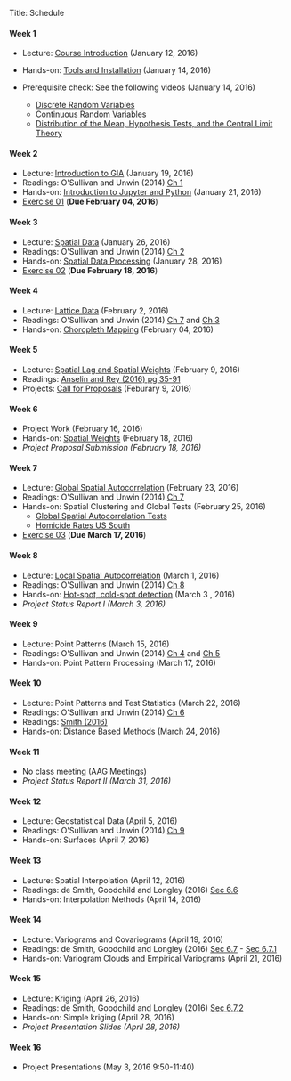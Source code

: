 Title: Schedule


#### Week 1 

* Lecture: [Course Introduction]({filename}00_syllabus.md) (January 12, 2016)
* Hands-on: [Tools and Installation](|filename|tools.md) (January 14, 2016)
* Prerequisite check: See the following videos (January 14, 2016)

	* [Discrete Random Variables][DRV]
	* [Continuous Random Variables][CRV]
	* [Distribution of the Mean, Hypothesis Tests, and the Central Limit Theory][CLT]

[DRV]: https://www.youtube.com/watch?v=nW3_UWeSCrs&feature=youtu.be
[CRV]: http://youtu.be/fT-z6HGrGzE     
[CLT]: http://youtu.be/OaD_bN3eg8o

#### Week 2

* Lecture: [Introduction to GIA]({filename}/pdfs/01_giaIntro.pdf) (January 19, 2016)
* Readings: O'Sullivan and Unwin (2014) [Ch 1][ou1] 
* Hands-on: [Introduction to Jupyter and Python](http://nbviewer.ipython.org/github/sjsrey/giasp16/blob/master/content/pages/notebooks/00_notebook_intro.ipynb) (January 21, 2016)
* [Exercise 01]({filename}/exercises/e01.md) (**Due February 04, 2016**)

#### Week 3

* Lecture: [Spatial Data]({filename}/pdfs/02_data.pdf)   (January 26, 2016)
* Readings:  O'Sullivan and Unwin (2014) [Ch 2][ou2]
* Hands-on: [Spatial Data Processing](http://nbviewer.ipython.org/github/sjsrey/giasp16/blob/master/content/pages/notebooks/01_spatial_data_processing.ipynb) (January 28, 2016)
* [Exercise 02]({filename}/exercises/e02.md) (**Due February 18, 2016**)


#### Week 4

* Lecture: [Lattice Data]({filename}/pdfs/03_lattice.pdf) (February 2, 2016)
* Readings:  O'Sullivan and Unwin (2014) [Ch 7][ou7] and [Ch 3][ou3]
* Hands-on: [Choropleth Mapping](http://nbviewer.ipython.org/github/sjsrey/giasp16/blob/master/content/pages/notebooks/03_choropleth_mapping.ipynb) (February 04, 2016)

#### Week 5

* Lecture: [Spatial Lag and Spatial Weights]({filename}/pdfs/04_weights.pdf)  (February 9, 2016)
* Readings: [Anselin and Rey (2016) pg 35-91]({filename}/pdfs/anselin_rey_weights.pdf)
* Projects:  [Call for Proposals](|filename|projectabs.md) (Feburary 9, 2016)

#### Week 6 

* Project Work (February 16, 2016)
* Hands-on:  [Spatial Weights](http://nbviewer.ipython.org/github/sjsrey/giasp16/blob/master/content/pages/notebooks/04_spatial_weights.ipynb) (February 18, 2016)
* *Project Proposal Submission (February 18, 2016)*

#### Week 7 

* Lecture: [Global Spatial Autocorrelation]({filename}/pdfs/05_global.pdf)   (February 23, 2016)
* Readings:  O'Sullivan and Unwin (2014) [Ch 7][ou7]
* Hands-on:  Spatial Clustering and Global Tests (February 25, 2016)
	* [Global Spatial Autocorrelation Tests](http://nbviewer.ipython.org/github/sjsrey/giasp16/blob/master/content/pages/notebooks/05_global.ipynb)
	* [Homicide Rates US South](http://nbviewer.ipython.org/github/sjsrey/giasp16/blob/master/content/pages/notebooks/06_global_south.ipynb)
* [Exercise 03]({filename}/exercises/e03.md) (**Due March 17, 2016**)

#### Week 8

* Lecture: [Local  Spatial Autocorrelation]({filename}/pdfs/06_local.pdf)   (March 1, 2016)
* Readings:  O'Sullivan and Unwin (2014) [Ch 8][ou8]
* Hands-on:  [Hot-spot, cold-spot detection](http://nbviewer.ipython.org/github/sjsrey/giasp16/blob/master/content/pages/notebooks/07_local_south.ipynb)   (March 3 , 2016)
* *Project Status Report I (March 3, 2016)*

#### Week 9
* Lecture: Point Patterns (March 15, 2016)
* Readings:  O'Sullivan and Unwin (2014) [Ch 4][ou4]  and [Ch 5][ou5]
* Hands-on: Point Pattern Processing (March 17, 2016)

#### Week 10 

* Lecture: Point Patterns and Test Statistics (March 22, 2016)
* Readings:  O'Sullivan and Unwin (2014) [Ch 6][ou6] 
* Readings: [Smith (2016)][smith_k]
* Hands-on: Distance Based Methods (March 24, 2016)

#### Week 11 
* No class meeting (AAG Meetings)
* *Project Status Report II (March 31, 2016)*

#### Week 12 

* Lecture: Geostatistical Data   (April 5, 2016)
* Readings:  O'Sullivan and Unwin (2014) [Ch 9][ou9]
* Hands-on:  Surfaces  (April 7, 2016)

#### Week 13

* Lecture: Spatial Interpolation   (April 12, 2016)
* Readings: de Smith, Goodchild and Longley (2016) [Sec 6.6][desmith6.6]
* Hands-on:  Interpolation Methods  (April 14, 2016)

#### Week 14

* Lecture: Variograms and Covariograms (April 19, 2016)
* Readings: de Smith, Goodchild and Longley (2016) [Sec 6.7][desmith6.7] - [Sec 6.7.1][desmith6.7.1]
* Hands-on: Variogram Clouds and Empirical Variograms (April 21, 2016)

#### Week 15

* Lecture: Kriging (April 26, 2016)
* Readings: de Smith, Goodchild and Longley (2016) [Sec 6.7.2][desmith6.7.2]
* Hands-on: Simple kriging (April 28, 2016)
* *Project Presentation Slides (April 28, 2016)*

#### Week 16

* Project Presentations (May 3, 2016 9:50-11:40)



[desmith6.6]: http://www.spatialanalysisonline.com/HTML/deterministic_interpolation_me.htm
[desmith6.7]: http://www.spatialanalysisonline.com/HTML/geostatistical_interpolation_m.htm
[desmith6.7.1]: http://www.spatialanalysisonline.com/HTML/core_concepts.htm
[desmith6.7.2]: http://www.spatialanalysisonline.com/HTML/kriging_interpolation.htm
[ou1]: http://site.ebrary.com.ezproxy1.lib.asu.edu/lib/asulib/reader.action?docID=10905778&ppg=25
[ou2]: http://site.ebrary.com.ezproxy1.lib.asu.edu/lib/asulib/reader.action?docID=10905778&ppg=57
[ou3]: http://site.ebrary.com.ezproxy1.lib.asu.edu/lib/asulib/reader.action?docID=10905778&ppg=79
[ou4]: http://site.ebrary.com.ezproxy1.lib.asu.edu/lib/asulib/reader.action?docID=10905778&ppg=117
[ou5]: http://site.ebrary.com.ezproxy1.lib.asu.edu/lib/asulib/reader.action?docID=10905778&ppg=145
[ou6]: http://site.ebrary.com.ezproxy1.lib.asu.edu/lib/asulib/reader.action?docID=10905778&ppg=181
[ou7]: http://site.ebrary.com.ezproxy1.lib.asu.edu/lib/asulib/reader.action?docID=10905778&ppg=211
[ou8]: http://site.ebrary.com.ezproxy1.lib.asu.edu/lib/asulib/reader.action?docID=10905778&ppg=239
[ou9]: http://site.ebrary.com.ezproxy1.lib.asu.edu/lib/asulib/reader.action?docID=10905778&ppg=263
[smith_k]: http://www.seas.upenn.edu/%7Eese502/NOTEBOOK/Part_I/4_K_Functions.pdf
